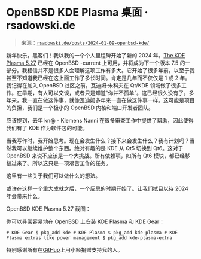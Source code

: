 <!--yml

分类：未分类

date: 2024-05-27 14:36:08

-->

# OpenBSD KDE Plasma 桌面 · rsadowski.de

> 来源：[`rsadowski.de/posts/2024-01-09-openbsd-kde/`](https://rsadowski.de/posts/2024-01-09-openbsd-kde/)

新年快乐，黑客们！我以我的一个个人里程碑开始了新的 2024 年。[The KDE Plasma 5.27](https://kde.org/plasma-desktop/) 已经在 OpenBSD -current 上可用，并将成为下一个版本 7.5 的一部分。我相信并不是很多人会理解这项工作有多大。它开始了很多年前，以至于我甚至不知道我已经在这上面工作了多长时间。肯定是几年而不仅仅是 1 或 2 年。我记得在加入 OpenBSD 社区之前，瓦迪姆·朱科夫在 Qt/KDE 领域做了很多工作。在早期，有人可以交谈，或者只是知道“你并不孤单”。这已经很久没有了。多年来，我一直在做这件事，就像瓦迪姆多年来一直在做这件事一样。这可能是项目的负担，我们是一个极小的 OpenBSD 内核和端口开发者团队。

应该提到，去年 kn@ - Klemens Nanni 在很多审查工作中提供了帮助，因此使得我们有了 KDE 作为软件包的可能。

当我写作时，我开始思考。现在会发生什么？接下来会发生什么？我有计划吗？当然我可以继续维护整个东西。绝对有趣的是 KDE 从 Qt5 切换到 Qt6。这对于 OpenBSD 来说不应该是一个大挑战。所有依赖项，如所有 Qt6 模块，都已经移植过来了。所以这只是一项艰苦工作的任务。

这里有一些关于我们可以做什么的想法。

或许在这样一个重大成就之后，一个反思的时期开始了。让我们拭目以待 2024 年会带来什么。

OpenBSD KDE Plasma 5.27 截图：

你可以非常容易地在 OpenBSD 上安装 KDE Plasma 和 KDE Gear：

```
# KDE Gear $ pkg_add kde # KDE Plasma $ pkg_add kde-plasma # KDE Plasma extras like power management $ pkg_add kde-plasma-extra 
```

特别感谢所有在[GitHup](https://github.com/sponsors/sizeofvoid/)上用小额捐赠支持我的人。
